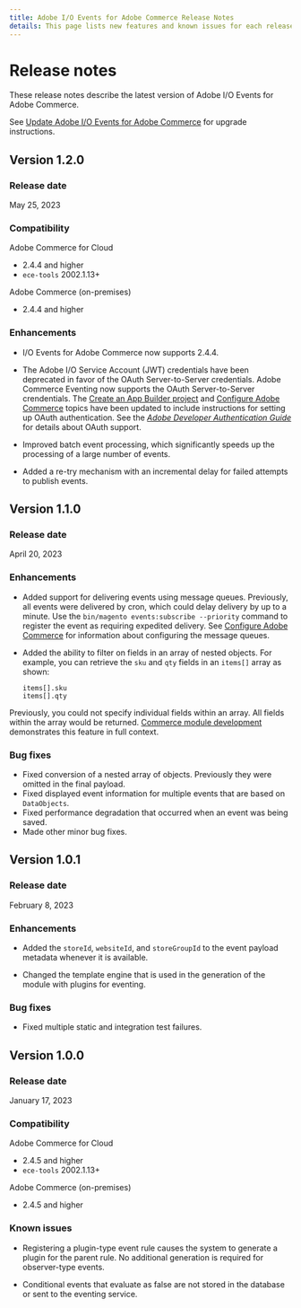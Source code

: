 ```yaml
---
title: Adobe I/O Events for Adobe Commerce Release Notes
details: This page lists new features and known issues for each release of Adobe I/O Events for Adobe Commerce.
---
```


# Release notes

These release notes describe the latest version of Adobe I/O Events for Adobe Commerce.

See [Update Adobe I/O Events for Adobe Commerce](./installation.md#update-adobe-io-events-for-adobe-commerce) for upgrade instructions.

## Version 1.2.0

### Release date

May 25, 2023

### Compatibility

Adobe Commerce for Cloud

*  2.4.4 and higher
*  `ece-tools` 2002.1.13+

Adobe Commerce (on-premises)

*  2.4.4 and higher

### Enhancements

*  I/O Events for Adobe Commerce now supports 2.4.4.

*  The Adobe I/O Service Account (JWT) credentials have been deprecated in favor of the OAuth Server-to-Server credentials. Adobe Commerce Eventing now supports the OAuth Server-to-Server crendentials. The [Create an App Builder project](project-setup.md) and [Configure Adobe Commerce](configure-commerce.md) topics have been updated to include instructions for setting up OAuth authentication. See the [_Adobe Developer Authentication Guide_](https://developer.adobe.com/developer-console/docs/guides/authentication/) for details about OAuth support.

*  Improved batch event processing, which significantly speeds up the processing of a large number of events.

*  Added a re-try mechanism with an incremental delay for failed attempts to publish events.

## Version 1.1.0

### Release date

April 20, 2023

### Enhancements

*  Added support for delivering events using message queues. Previously, all events were delivered by cron, which could delay delivery by up to a minute. Use the `bin/magento events:subscribe --priority` command to register the event as requiring expedited delivery. See [Configure Adobe Commerce](./configure-commerce.md#check-cron-and-message-queue-configuration) for information about configuring the message queues.

*  Added the ability to filter on fields in an array of nested objects. For example, you can retrieve the `sku` and `qty` fields in an `items[]` array as shown:

   ```text
   items[].sku
   items[].qty
   ```

Previously, you could not specify individual fields within an array. All fields within the array would be returned. [Commerce module development](module-development.md#array-of-nested-objects) demonstrates this feature in full context.

### Bug fixes

*  Fixed conversion of a nested array of objects. Previously they were omitted in the final payload.
*  Fixed displayed event information for multiple events that are based on `DataObjects`.
*  Fixed performance degradation that occurred when an event was being saved.
*  Made other minor bug fixes.

## Version 1.0.1

### Release date

February 8, 2023

### Enhancements

*  Added the `storeId`, `websiteId`, and `storeGroupId` to the event payload metadata whenever it is available.

*  Changed the template engine that is used in the generation of the module with plugins for eventing.

### Bug fixes

*  Fixed multiple static and integration test failures.

## Version 1.0.0

### Release date

January 17, 2023

### Compatibility

Adobe Commerce for Cloud

*  2.4.5 and higher
*  `ece-tools` 2002.1.13+

Adobe Commerce (on-premises)

*  2.4.5 and higher

### Known issues

*  Registering a plugin-type event rule causes the system to generate a plugin for the parent rule. No additional generation is required for observer-type events.

*  Conditional events that evaluate as false are not stored in the database or sent to the eventing service.
